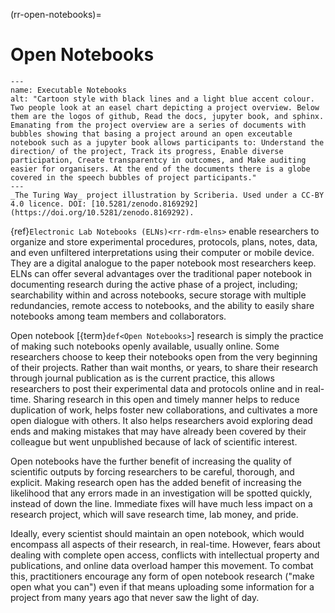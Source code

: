 (rr-open-notebooks)=
# Open Notebooks

```{figure} ../../figures/executable-notebooks.*
---
name: Executable Notebooks
alt: "Cartoon style with black lines and a light blue accent colour. Two people look at an easel chart depicting a project overview. Below them are the logos of github, Read the docs, jupyter book, and sphinx. Emanating from the project overview are a series of documents with bubbles showing that basing a project around an open exceutable notebook such as a jupyter book allows participants to: Understand the direction/ of the project, Track its progress, Enable diverse participation, Create transparentcy in outcomes, and Make auditing easier for organisers. At the end of the documents there is a globe covered in the speech bubbles of project participants."
---
_The Turing Way_ project illustration by Scriberia. Used under a CC-BY 4.0 licence. DOI: [10.5281/zenodo.8169292](https://doi.org/10.5281/zenodo.8169292).
```

{ref}`Electronic Lab Notebooks (ELNs)<rr-rdm-elns>` enable researchers to organize and store experimental procedures, protocols, plans, notes, data, and even unfiltered interpretations using their computer or mobile device.
They are a digital analogue to the paper notebook most researchers keep.
ELNs can offer several advantages over the traditional paper notebook in documenting research during the active phase of a project, including; searchability within and across notebooks, secure storage with multiple redundancies, remote access to notebooks, and the ability to easily share notebooks among team members and collaborators.

Open notebook [{term}`def<Open Notebooks>`] research is simply the practice of making such notebooks openly available, usually online.
Some researchers choose to keep their notebooks open from the very beginning of their projects.
Rather than wait months, or years, to share their research through journal publication as is the current practice, this allows researchers to post their experimental data and protocols online and in real-time.
Sharing research in this open and timely manner helps to reduce duplication of work, helps foster new collaborations, and cultivates a more open dialogue with others.
It also helps researchers avoid exploring dead ends and making mistakes that may have already been covered by their colleague but went unpublished because of lack of scientific interest.

Open notebooks have the further benefit of increasing the quality of scientific outputs by forcing researchers to be careful, thorough, and explicit.
Making research open has the added benefit of increasing the likelihood that any errors made in an investigation will be spotted quickly, instead of down the line.
Immediate fixes will have much less impact on a research project, which will save research time, lab money, and pride.

Ideally, every scientist should maintain an open notebook, which would encompass all aspects of their research, in real-time.
However, fears about dealing with complete open access, conflicts with intellectual property and publications, and online data overload hamper this movement.
To combat this, practitioners encourage any form of open notebook research ("make open what you can") even if that means uploading some information for a project from many years ago that never saw the light of day.
